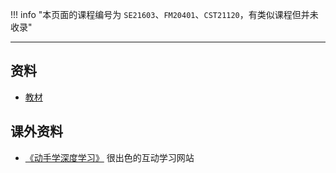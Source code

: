 !!! info "本页面的课程编号为 `SE21603`、`FM20401`、`CST21120`，有类似课程但并未收录"

---

## 资料

- [教材](http://api.xtaoa.com/api/lanzou.php?url=https://cqu-openlib.lanzout.com/iv94P1wmrbdc&type=down)   

## 课外资料  
- [《动手学深度学习》](https://zh.d2l.ai/) 很出色的互动学习网站